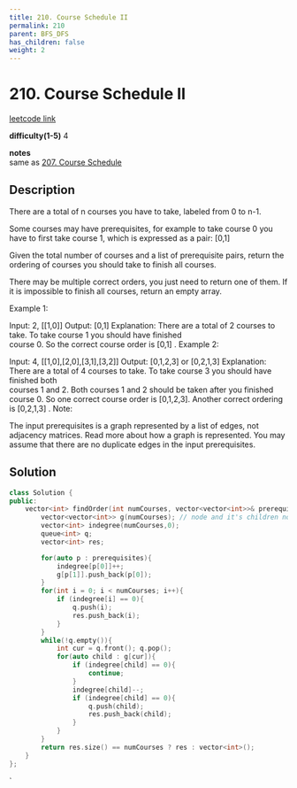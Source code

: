```yaml
---
title: 210. Course Schedule II
permalink: 210
parent: BFS_DFS
has_children: false
weight: 2
---
```

# 210. Course Schedule II
[leetcode link](https://leetcode.com/problems/course-schedule-ii/)

**difficulty(1-5)** 
4

**notes**   
same as [207. Course Schedule](207)

## Description
There are a total of n courses you have to take, labeled from 0 to n-1.

Some courses may have prerequisites, for example to take course 0 you have to first take course 1, which is expressed as a pair: [0,1]

Given the total number of courses and a list of prerequisite pairs, return the ordering of courses you should take to finish all courses.

There may be multiple correct orders, you just need to return one of them. If it is impossible to finish all courses, return an empty array.

Example 1:

Input: 2, [[1,0]] 
Output: [0,1]
Explanation: There are a total of 2 courses to take. To take course 1 you should have finished   
             course 0. So the correct course order is [0,1] .
Example 2:

Input: 4, [[1,0],[2,0],[3,1],[3,2]]
Output: [0,1,2,3] or [0,2,1,3]
Explanation: There are a total of 4 courses to take. To take course 3 you should have finished both     
             courses 1 and 2. Both courses 1 and 2 should be taken after you finished course 0. 
             So one correct course order is [0,1,2,3]. Another correct ordering is [0,2,1,3] .
Note:

The input prerequisites is a graph represented by a list of edges, not adjacency matrices. Read more about how a graph is represented.
You may assume that there are no duplicate edges in the input prerequisites.

## Solution

```c++
class Solution {
public:
    vector<int> findOrder(int numCourses, vector<vector<int>>& prerequisites) {
        vector<vector<int>> g(numCourses); // node and it's children node
        vector<int> indegree(numCourses,0);
        queue<int> q;
        vector<int> res;

        for(auto p : prerequisites){
            indegree[p[0]]++;
            g[p[1]].push_back(p[0]);
        }
        for(int i = 0; i < numCourses; i++){
            if (indegree[i] == 0){
                q.push(i);
                res.push_back(i);
            }
        }
        while(!q.empty()){
            int cur = q.front(); q.pop();
            for(auto child : g[cur]){
                if (indegree[child] == 0){
                    continue;
                }
                indegree[child]--;
                if (indegree[child] == 0){
                    q.push(child);
                    res.push_back(child);
                }
            }
        }
        return res.size() == numCourses ? res : vector<int>();
    }
};
```

<!-- 
Default label
{: .label }

Blue label
{: .label .label-blue }

Stable
{: .label .label-green }

New release
{: .label .label-purple }

Coming soon
{: .label .label-yellow }

Deprecated
{: .label .label-red } -->
`